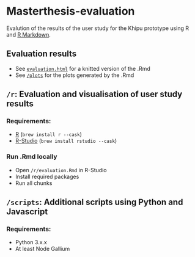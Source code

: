 # Masterthesis-evaluation

Evalution of the results of the user study for the Khipu prototype using R and [R Markdown](https://rmarkdown.rstudio.com/).

## Evaluation results
- See [`evaluation.html`](/r/evaluation.html) for a knitted version of the .Rmd
- See [`/plots`](/r/plots) for the plots generated by the .Rmd

## `/r`: Evaluation and visualisation of user study results

### Requirements:
- [R](https://www.r-project.org/) (`brew install r --cask`)
- [R-Studio](https://www.rstudio.com/) (`brew install rstudio --cask`)

### Run .Rmd locally
- Open `/r/evaluation.Rmd` in R-Studio
- Install required packages
- Run all chunks

## `/scripts`: Additional scripts using Python and Javascript
### Requirements:
- Python 3.x.x
- At least Node Gallium
